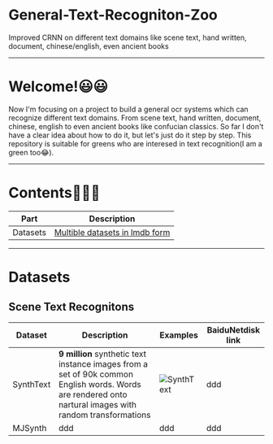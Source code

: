 # General-Text-Recogniton-Zoo
Improved CRNN on different text domains like scene text, hand written, document, chinese/english, even ancient books

****
# Welcome!😃😃
Now I'm focusing on a project to build a general ocr systems which can recognize different text domains. From scene text, hand written, document, chinese, english to even ancient books like confucian classics. So far I don't have a clear idea about how to do it, but let's just do it step by step. This repository is suitable for greens who are interesed in text recognition(I am a green too😂).
****
# Contents👨‍💻👨‍
|Part|Description|
|----|----|
|Datasets|[Multible datasets in lmdb form](#Datasets)|

****
# Datasets
## Scene Text Recognitons
|Dataset|Description|Examples|BaiduNetdisk link|
|----|----|----|----|
|SynthText|**9 million** synthetic text instance images from a set of 90k common English words. Words are rendered onto nartural images with random transformations|![SynthText](./github_images/SynthText.png)|ddd|
|MJSynth|ddd|ddd|ddd|



